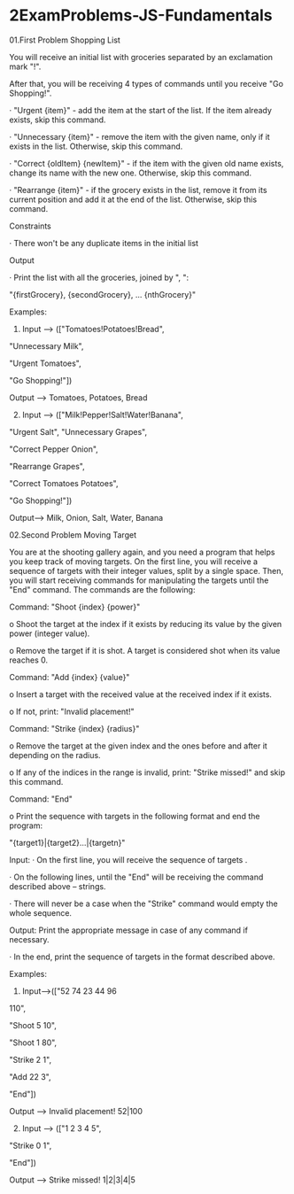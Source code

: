 # 2ExamProblems-JS-Fundamentals

01.First Problem
Shopping List

You will receive an initial list with groceries separated by an exclamation mark "!".

After that, you will be receiving 4 types of commands until you receive "Go Shopping!".

· "Urgent {item}" - add the item at the start of the list. If the item already exists, skip this command.

· "Unnecessary {item}" - remove the item with the given name, only if it exists in the list. Otherwise, skip this command.

· "Correct {oldItem} {newItem}" - if the item with the given old name exists, change its name with the new one. Otherwise, skip this command.

· "Rearrange {item}" - if the grocery exists in the list, remove it from its current position and add it at the end of the list. Otherwise, skip this command.

Constraints

· There won't be any duplicate items in the initial list

Output

· Print the list with all the groceries, joined by ", ":

"{firstGrocery}, {secondGrocery}, … {nthGrocery}"



Examples:
1. Input --> (["Tomatoes!Potatoes!Bread",

"Unnecessary Milk",

"Urgent Tomatoes",

"Go Shopping!"]) 

 Output --> Tomatoes, Potatoes, Bread

2. Input --> (["Milk!Pepper!Salt!Water!Banana",

"Urgent Salt",
"Unnecessary Grapes",

"Correct Pepper Onion",

"Rearrange Grapes", 

"Correct Tomatoes Potatoes", 

"Go Shopping!"])   

Output--> Milk, Onion, Salt, Water, Banana


02.Second Problem
Moving Target

You are at the shooting gallery again, and you need a program that helps you keep track of moving targets. On the first line, you will receive a sequence of targets with their integer values, split by a single space. Then, you will start receiving commands for manipulating the targets until the "End" command. The commands are the following:

Command: "Shoot {index} {power}"

o Shoot the target at the index if it exists by reducing its value by the given power (integer value).

o Remove the target if it is shot. A target is considered shot when its value reaches 0.

Command: "Add {index} {value}"

o Insert a target with the received value at the received index if it exists.

o If not, print: "Invalid placement!"

Command: "Strike {index} {radius}"

o Remove the target at the given index and the ones before and after it depending on the radius.

o If any of the indices in the range is invalid, print: "Strike missed!" and skip this command.

Command: "End"

o Print the sequence with targets in the following format and end the program:

"{target1}|{target2}…|{targetn}"

Input:
· On the first line, you will receive the sequence of targets .

· On the following lines, until the "End" will be receiving the command described above – strings.

· There will never be a case when the "Strike" command would empty the whole sequence.

Output:
Print the appropriate message in case of any command if necessary.

· In the end, print the sequence of targets in the format described above.

Examples:
1. Input-->(["52 74 23 44 96

110",

"Shoot 5 10",

"Shoot 1 80",

"Strike 2 1",

"Add 22 3",

"End"]) 

Output --> Invalid placement! 52|100

2. Input --> (["1 2 3 4 5",

"Strike 0 1",

"End"])

Output --> Strike missed! 1|2|3|4|5




